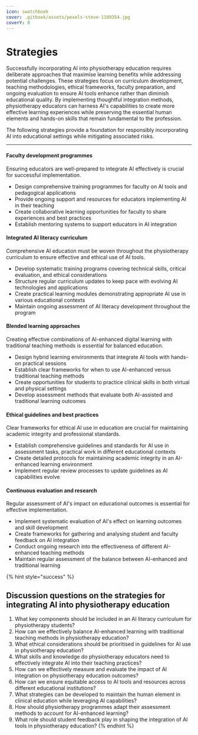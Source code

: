 ```yaml
---
icon: swatchbook
cover: .gitbook/assets/pexels-steve-1109354.jpg
coverY: 0
---
```


# Strategies

Successfully incorporating AI into physiotherapy education requires deliberate approaches that maximise learning benefits while addressing potential challenges. These strategies focus on curriculum development, teaching methodologies, ethical frameworks, faculty preparation, and ongoing evaluation to ensure AI tools enhance rather than diminish educational quality. By implementing thoughtful integration methods, physiotherapy educators can harness AI's capabilities to create more effective learning experiences while preserving the essential human elements and hands-on skills that remain fundamental to the profession.

The following strategies provide a foundation for responsibly incorporating AI into educational settings while mitigating associated risks.

***

#### Faculty development programmes

Ensuring educators are well-prepared to integrate AI effectively is crucial for successful implementation.

* Design comprehensive training programmes for faculty on AI tools and pedagogical applications
* Provide ongoing support and resources for educators implementing AI in their teaching
* Create collaborative learning opportunities for faculty to share experiences and best practices
* Establish mentoring systems to support educators in AI integration

#### Integrated AI literacy curriculum

Comprehensive AI education must be woven throughout the physiotherapy curriculum to ensure effective and ethical use of AI tools.

* Develop systematic training programs covering technical skills, critical evaluation, and ethical considerations
* Structure regular curriculum updates to keep pace with evolving AI technologies and applications
* Create practical learning modules demonstrating appropriate AI use in various educational contexts
* Maintain ongoing assessment of AI literacy development throughout the program

#### Blended learning approaches

Creating effective combinations of AI-enhanced digital learning with traditional teaching methods is essential for balanced education.

* Design hybrid learning environments that integrate AI tools with hands-on practical sessions
* Establish clear frameworks for when to use AI-enhanced versus traditional teaching methods
* Create opportunities for students to practice clinical skills in both virtual and physical settings
* Develop assessment methods that evaluate both AI-assisted and traditional learning outcomes

#### Ethical guidelines and best practices

Clear frameworks for ethical AI use in education are crucial for maintaining academic integrity and professional standards.

* Establish comprehensive guidelines and standards for AI use in assessment tasks, practical work in different educational contexts
* Create detailed protocols for maintaining academic integrity in an AI-enhanced learning environment
* Implement regular review processes to update guidelines as AI capabilities evolve

#### Continuous evaluation and research

Regular assessment of AI's impact on educational outcomes is essential for effective implementation.

* Implement systematic evaluation of AI's effect on learning outcomes and skill development
* Create frameworks for gathering and analysing student and faculty feedback on AI integration
* Conduct ongoing research into the effectiveness of different AI-enhanced teaching methods
* Maintain regular assessment of the balance between AI-enhanced and traditional learning

{% hint style="success" %}
## Discussion questions on the strategies for integrating AI into physiotherapy education

1. What key components should be included in an AI literacy curriculum for physiotherapy students?
2. How can we effectively balance AI-enhanced learning with traditional teaching methods in physiotherapy education?
3. What ethical considerations should be prioritised in guidelines for AI use in physiotherapy education?
4. What skills and knowledge do physiotherapy educators need to effectively integrate AI into their teaching practices?
5. How can we effectively measure and evaluate the impact of AI integration on physiotherapy education outcomes?
6. How can we ensure equitable access to AI tools and resources across different educational institutions?
7. What strategies can be developed to maintain the human element in clinical education while leveraging AI capabilities?
8. How should physiotherapy programmes adapt their assessment methods to account for AI-enhanced learning?
9. What role should student feedback play in shaping the integration of AI tools in physiotherapy education?
{% endhint %}
